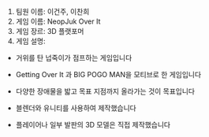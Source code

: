 1. 팀원 이름: 이건주, 이찬희
2. 게임 이름: NeopJuk Over It
3. 게임 장르: 3D 플랫포머
4. 게임 설명:

- 거위를 탄 넙죽이가 점프하는 게임입니다

- Getting Over It 과 BIG POGO MAN을 모티브로 한 게임입니다

- 다양한 장애물을 밟고 목표 지점까지 올라가는 것이 목표입니다

- 블렌더와 유니티를 사용하여 제작했습니다

- 플레이어나 일부 발판의 3D 모델은 직접 제작했습니다

